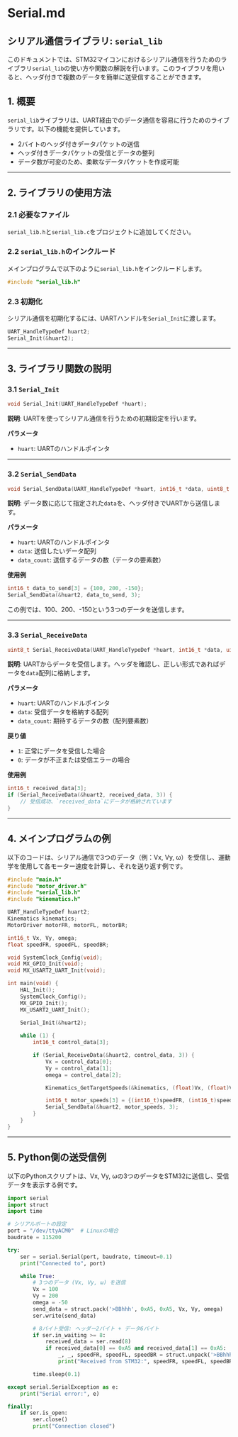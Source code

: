 # Serial.md

## シリアル通信ライブラリ: `serial_lib`

このドキュメントでは、STM32マイコンにおけるシリアル通信を行うためのライブラリ`serial_lib`の使い方や関数の解説を行います。このライブラリを用いると、ヘッダ付きで複数のデータを簡単に送受信することができます。


## 1. 概要

`serial_lib`ライブラリは、UART経由でのデータ通信を容易に行うためのライブラリです。以下の機能を提供しています。
- 2バイトのヘッダ付きデータパケットの送信
- ヘッダ付きデータパケットの受信とデータの整列
- データ数が可変のため、柔軟なデータパケットを作成可能

---

## 2. ライブラリの使用方法

### 2.1 必要なファイル

`serial_lib.h`と`serial_lib.c`をプロジェクトに追加してください。

### 2.2 `serial_lib.h`のインクルード

メインプログラムで以下のように`serial_lib.h`をインクルードします。

```c
#include "serial_lib.h"
```

### 2.3 初期化

シリアル通信を初期化するには、UARTハンドルを`Serial_Init`に渡します。

```c
UART_HandleTypeDef huart2;
Serial_Init(&huart2);
```

---

## 3. ライブラリ関数の説明

### 3.1 `Serial_Init`

```c
void Serial_Init(UART_HandleTypeDef *huart);
```

**説明**: UARTを使ってシリアル通信を行うための初期設定を行います。

**パラメータ**
- `huart`: UARTのハンドルポインタ

---

### 3.2 `Serial_SendData`

```c
void Serial_SendData(UART_HandleTypeDef *huart, int16_t *data, uint8_t data_count);
```

**説明**: データ数に応じて指定された`data`を、ヘッダ付きでUARTから送信します。

**パラメータ**
- `huart`: UARTのハンドルポインタ
- `data`: 送信したいデータ配列
- `data_count`: 送信するデータの数（データの要素数）

**使用例**

```c
int16_t data_to_send[3] = {100, 200, -150};
Serial_SendData(&huart2, data_to_send, 3);
```

この例では、100、200、-150という3つのデータを送信します。

---

### 3.3 `Serial_ReceiveData`

```c
uint8_t Serial_ReceiveData(UART_HandleTypeDef *huart, int16_t *data, uint8_t data_count);
```

**説明**: UARTからデータを受信します。ヘッダを確認し、正しい形式であればデータを`data`配列に格納します。

**パラメータ**
- `huart`: UARTのハンドルポインタ
- `data`: 受信データを格納する配列
- `data_count`: 期待するデータの数（配列要素数）

**戻り値**
- `1`: 正常にデータを受信した場合
- `0`: データが不正または受信エラーの場合

**使用例**

```c
int16_t received_data[3];
if (Serial_ReceiveData(&huart2, received_data, 3)) {
    // 受信成功、`received_data`にデータが格納されています
}
```

---

## 4. メインプログラムの例

以下のコードは、シリアル通信で3つのデータ（例：Vx, Vy, ω）を受信し、運動学を使用して各モーター速度を計算し、それを送り返す例です。

```c
#include "main.h"
#include "motor_driver.h"
#include "serial_lib.h"
#include "kinematics.h"

UART_HandleTypeDef huart2;
Kinematics kinematics;
MotorDriver motorFR, motorFL, motorBR;

int16_t Vx, Vy, omega;
float speedFR, speedFL, speedBR;

void SystemClock_Config(void);
void MX_GPIO_Init(void);
void MX_USART2_UART_Init(void);

int main(void) {
    HAL_Init();
    SystemClock_Config();
    MX_GPIO_Init();
    MX_USART2_UART_Init();

    Serial_Init(&huart2);
    
    while (1) {
        int16_t control_data[3];

        if (Serial_ReceiveData(&huart2, control_data, 3)) {
            Vx = control_data[0];
            Vy = control_data[1];
            omega = control_data[2];

            Kinematics_GetTargetSpeeds(&kinematics, (float)Vx, (float)Vy, (float)omega, &speedFR, &speedFL, &speedBR, NULL);

            int16_t motor_speeds[3] = {(int16_t)speedFR, (int16_t)speedFL, (int16_t)speedBR};
            Serial_SendData(&huart2, motor_speeds, 3);
        }
    }
}
```

---

## 5. Python側の送受信例

以下のPythonスクリプトは、Vx, Vy, ωの3つのデータをSTM32に送信し、受信データを表示する例です。

```python
import serial
import struct
import time

# シリアルポートの設定
port = "/dev/ttyACM0"  # Linuxの場合
baudrate = 115200

try:
    ser = serial.Serial(port, baudrate, timeout=0.1)
    print("Connected to", port)

    while True:
        # 3つのデータ (Vx, Vy, ω) を送信
        Vx = 100
        Vy = 200
        omega = -50
        send_data = struct.pack('>BBhhh', 0xA5, 0xA5, Vx, Vy, omega)
        ser.write(send_data)

        # 8バイト受信: ヘッダー2バイト + データ6バイト
        if ser.in_waiting >= 8:
            received_data = ser.read(8)
            if received_data[0] == 0xA5 and received_data[1] == 0xA5:
                _, _, speedFR, speedFL, speedBR = struct.unpack('>BBhhh', received_data)
                print("Received from STM32:", speedFR, speedFL, speedBR)

        time.sleep(0.1)

except serial.SerialException as e:
    print("Serial error:", e)

finally:
    if ser.is_open:
        ser.close()
        print("Connection closed")
```

